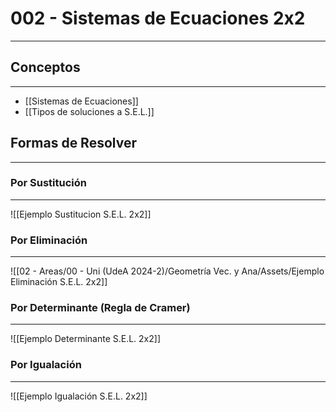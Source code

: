 # 002 - Sistemas de Ecuaciones 2x2
***
## Conceptos
***
- [[Sistemas de Ecuaciones]]
- [[Tipos de soluciones a S.E.L.]]

## Formas de Resolver
***
### Por Sustitución
***
![[Ejemplo Sustitucion S.E.L. 2x2]]
### Por Eliminación
***
![[02 - Areas/00 - Uni (UdeA 2024-2)/Geometría Vec. y Ana/Assets/Ejemplo Eliminación S.E.L. 2x2]]
### Por Determinante (Regla de Cramer)
***
![[Ejemplo Determinante S.E.L. 2x2]]
### Por Igualación
***
![[Ejemplo Igualación S.E.L. 2x2]]
